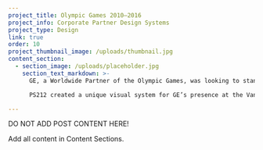 ```yaml
---
project_title: Olympic Games 2010–2016
project_info: Corporate Partner Design Systems
project_type: Design
link: true
order: 10
project_thumbnail_image: /uploads/thumbnail.jpg
content_section:
  - section_image: /uploads/placeholder.jpg
    section_text_markdown: >-
      GE, a Worldwide Partner of the Olympic Games, was looking to stand out from the crowd of competing worldwide and national team partners.

      PS212 created a unique visual system for GE’s presence at the Vancouver, London, and Sochi Games—one that leverages GE’s corporate brand system to tell a relevant story of the Games. Each of the design systems that PS212 developed are different from each other but the primary story has remained the same—the lasting impression of athletes and infrastructure.​

---
```

DO NOT ADD POST CONTENT HERE!

Add all content in Content Sections.